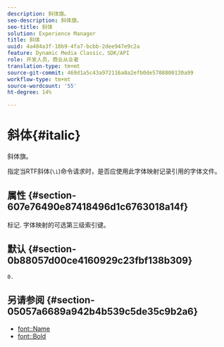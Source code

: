 ```yaml
---
description: 斜体旗。
seo-description: 斜体旗。
seo-title: 斜体
solution: Experience Manager
title: 斜体
uuid: 4a484a3f-18b9-4fa7-bcbb-2dee947e9c2a
feature: Dynamic Media Classic，SDK/API
role: 开发人员，商业从业者
translation-type: tm+mt
source-git-commit: 469d1a5c43a972116a8a2efb0de5708800130a99
workflow-type: tm+mt
source-wordcount: '55'
ht-degree: 14%

---
```



# 斜体{#italic}

斜体旗。

指定当RTF斜体(`\i`)命令请求时，是否应使用此字体映射记录引用的字体文件。

## 属性 {#section-607e76490e87418496d1c6763018a14f}

标记. 字体映射的可选第三级索引键。

## 默认 {#section-0b88057d00ce4160929c23fbf138b309}

`0.`

## 另请参阅 {#section-05057a6689a942b4b539c5de35c9b2a6}

* [font::Name](r-name-font.md#reference_C55889877DC54AABB60734DCDE86EE76)
* [font::Bold](../../../../../is-api/image-catalog/image-serving-api-ref/c-image-catalog-reference/c-font-map-reference/r-bold-font.md#reference-f7b017ef67574a29abfc3954ab64159c)
